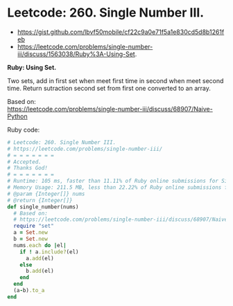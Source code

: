 # Leetcode: 260. Single Number III.

- https://gist.github.com/lbvf50mobile/cf22c9a0e71f5a1e830cd5d8b1261feb
- https://leetcode.com/problems/single-number-iii/discuss/1563038/Ruby%3A-Using-Set.

**Ruby: Using Set.**

Two sets, add in first set when meet first time in second when meet second time. Return sutraction second set from first one converted to an array.  


Based on:   
https://leetcode.com/problems/single-number-iii/discuss/68907/Naive-Python
 
Ruby code:
```Ruby
# Leetcode: 260. Single Number III.
# https://leetcode.com/problems/single-number-iii/
# = = = = = = =
# Accepted.
# Thanks God!
# = = = = = = =
# Runtime: 105 ms, faster than 11.11% of Ruby online submissions for Single Number III.
# Memory Usage: 211.5 MB, less than 22.22% of Ruby online submissions for Single Number III.
# @param {Integer[]} nums
# @return {Integer[]}
def single_number(nums)
  # Based on:
  # https://leetcode.com/problems/single-number-iii/discuss/68907/Naive-Python
  require "set"
  a = Set.new
  b = Set.new
  nums.each do |el|
    if ! a.include?(el)
      a.add(el)
    else
      b.add(el)
    end
  end
  (a-b).to_a
end
```
